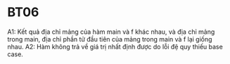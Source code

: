 # BT06
A1:
Kết quả địa chỉ mảng của hàm main và f khác nhau, và địa chỉ mảng trong main, địa chỉ phần tử đầu tiên của mảng trong main và f lại giống nhau.
A2:
Hàm không trả về giá trị nhất định được do lỗi đệ quy thiếu base case.
